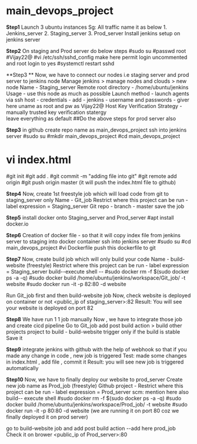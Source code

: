 # main_devops_project
**Step1**
Launch 3 ubuntu instances 
Sg: All traffic
name it as below 
    1. Jenkins_server
    2. Staging_server
    3. Prod_server
Install jenkins setup on jenkins server 

**Step2**
On staging and Prod server do below steps 
#sudo su
#passwd root
#Vijay22@
#vi /etc/ssh/sshd_config
make here permit login uncommented and root login to yes 
#systemctl restart sshd 

**Step3 **
Now, we have to connect our nodes i.e staging server and prod server to jenkins node 
Manage jenkins > manage nodes and clouds > new node 
Name - Staging_server 
Remote root directory - /home/ubuntu/jenkins
Usage - use this node as much as possible 
Launch method - launch agents via ssh 
       host - <private ip of staging_server>
       credentials - add - jenkins - username and passwords - giver here uname as root and pw as Vijay22@
Host Key Verification Strategy - manually trusted key verification statergy     
leave everything as default 
##Do the above steps for prod server also 

**Step3**
in github create repo name as main_devops_project
ssh into jenkins server 
#sudo su 
#mkdir main_devops_project
#cd main_devops_project
# vi index.html
#git init 
#git add .
#git commit -m "adding file into git"
#git remote add origin <repo url>
#git push origin master
(it will push the index.html file to github)

**Step4**
Now, create 1st freestyle job which will load code from git to staging_server only 
Name - Git_job
Restrict where this project can be run - label expression = Staging_server
Git repo - <add repo url here>
branch - master
save the job 

**Step5**
install docker onto Staging_server and Prod_server
#apt install docker.io

**Step6**
Creation of docker file - so that it will copy index file from jenkins server to staging into docker container 
ssh into jenkins server 
#sudo su 
#cd main_devops_project
#vi Dockerfile
push this dockerfile to git 

**Step7**
Now, create build job which will only build your code 
Name - build-website (freestyle)
Restrict where this project can be run - label expression = Staging_server
build--execute shell -- 
#sudo docker rm -f $(sudo docker ps -a -q)
#sudo docker build /home/ubuntu/jenkins/workspace/Git_job/ -t website
#sudo docker run -it -p 82:80 -d website

Run Git_job first and then build-website job 
Now, check website is deployed on container or not 
<public_ip of staging_server>:82
Result: You will see your website is deployed on port 82

**Step8**
We have run 1 1 job manually 
Now , we have to integrate those job and create cicd pipeline
Go to Git_job 
add post build action > build other projects
project to build - build-website 
trigger only if the build is stable 
Save it 

**Step9**
integrate jenkins with github with the help of webhook
so that if you made any change in code , new job is triggered 
Test: 
made some changes in index.html , add file , commit it 
Result: you will see new job is triggered automatically 

**Step10**
Now, we have to finally deploy our website to prod_server 
Create new job name as Prod_job (freestyle)
Github project - <repo url>
Restrict where this project can be run - label expression = Prod_server
scm: mention <repo url > here also 
build--
    execute shell 
    #sudo docker rm -f $(sudo docker ps -a -q)
    #sudo docker build /home/ubuntu/jenkins/workspace/Prod_job/ -t website
    #sudo docker run -it -p 80:80 -d website (we are running it on port 80 coz we finally deployed it on prod server)

go to build-website job and add post build action --add here prod_job
Check it on brower 
<public_ip of Prod_server>:80
